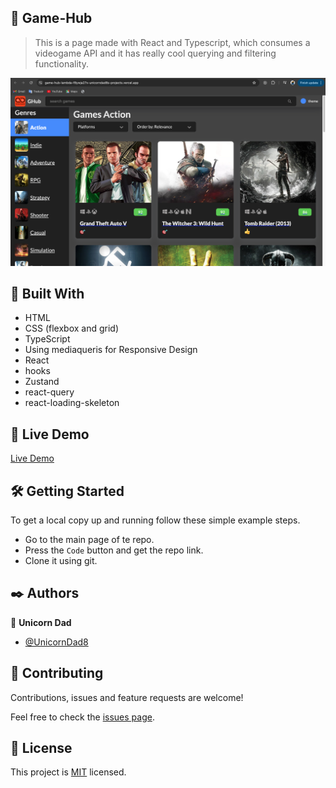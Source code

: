 ## 🧐 Game-Hub

> This is a page made with React and Typescript, which consumes a videogame API and it has really cool querying and filtering functionality.

![screenshot](./app_screenshot.png)

## 🔧 Built With

- HTML
- CSS (flexbox and grid)
- TypeScript
- Using mediaqueris for Responsive Design
- React
- hooks
- Zustand
- react-query
- react-loading-skeleton

## 🔴 Live Demo

[Live Demo](https://game-hub-lambda-f8ywja27x-unicorndad8s-projects.vercel.app/)

## 🛠 Getting Started

To get a local copy up and running follow these simple example steps.

- Go to the main page of te repo.
- Press the `Code` button and get the repo link.
- Clone it using git.

## ✒️ Authors

👤 **Unicorn Dad**

- [@UnicornDad8](https://github.com/UnicornDad8)

## 🤝 Contributing

Contributions, issues and feature requests are welcome!

Feel free to check the [issues page](https://github.com/UnicornDad8/game-hub/issues).

## 📝 License

This project is [MIT](lic.url) licensed.
